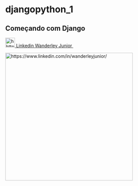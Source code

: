 # djangopython_1

## Começando com Django 

<p>
  <a href="https://www.linkedin.com/in/wanderleyjunior/" rel="nofollow noreferrer">
    <img src="https://i.stack.imgur.com/gVE0j.png" alt="hhttps://www.linkedin.com/in/wanderleyjunior/" width="30"> 
    <a href="https://www.linkedin.com/in/wanderleyjunior/">Linkedin Wanderley Junior </a>
  </a> &nbsp; 

<p align="left">
  <a href="https://www.linkedin.com/in/wanderleyjunior/">
  <img src="https://miro.medium.com/max/700/1*slHeZngyeUr7ypEz7MNL5w.png" alt="https://www.linkedin.com/in/wanderleyjunior/" width="400" title="Projeto Python Django">
</a>  
</p>
